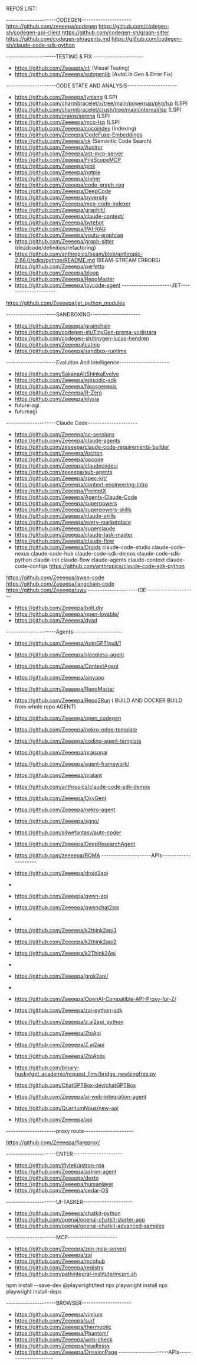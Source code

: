REPOS LIST:


---------------------CODEGEN---------------------
https://github.com/zeeeepa/codegen
https://github.com/codegen-sh/codegen-api-client
https://github.com/codegen-sh/graph-sitter
https://github.com/codegen-sh/agents.md
https://github.com/codegen-sh/claude-code-sdk-python

---------------------TESTING & FIX ---------------------

*  https://github.com/Zeeeepa/cli  (Visual Testing)
*  https://github.com/Zeeeepa/autogenlib (AutoLib Gen & Error Fix)

---------------------CODE STATE AND ANALYSIS---------------------

*  https://github.com/Zeeeepa/lynlang (LSP)
*  https://github.com/charmbracelet/x/tree/main/powernap/pkg/lsp   (LSP)
*  https://github.com/charmbracelet/crush/tree/main/internal/lsp    (LSP)
*  https://github.com/oraios/serena     (LSP)
*  https://github.com/Zeeeepa/mcp-lsp    (LSP)
*  https://github.com/Zeeeepa/cocoindex (Indexing)
*  https://github.com/Zeeeepa/CodeFuse-Embeddings
*  https://github.com/Zeeeepa/ck   (Semantic Code Search)
*  https://github.com/Zeeeepa/Auditor
*  https://github.com/Zeeeepa/ast-mcp-server
*  https://github.com/Zeeeepa/FileScopeMCP
*  https://github.com/Zeeeepa/pink
*  https://github.com/Zeeeepa/potpie
*  https://github.com/Zeeeepa/cipher
*  https://github.com/Zeeeepa/code-graph-rag
*  https://github.com/Zeeeepa/DeepCode
*  https://github.com/Zeeeepa/pyversity
*  https://github.com/Zeeeepa/mcp-code-indexer
*  https://github.com/Zeeeepa/graphiti/
*  https://github.com/Zeeeepa/claude-context/
*  https://github.com/Zeeeepa/bytebot
*  https://github.com/Zeeeepa/PAI-RAG
*  https://github.com/Zeeeepa/youtu-graphrag
*  https://github.com/Zeeeepa/graph-sitter (deadcode/definitios/refactoring)
*  https://github.com/anthropics/beam/blob/anthropic-2.68.0/sdks/python/README.md (BEAM-STREAM ERRORS)
   https://github.com/Zeeeepa/perfetto
*  https://github.com/Zeeeepa/bloop
*  https://github.com/Zeeeepa/RepoMaster
*  https://github.com/Zeeeepa/joycode-agent
---------------------JET---------------------

  https://github.com/Zeeeepa/jet_python_modules
  
---------------------SANDBOXING---------------------

*  https://github.com/Zeeeepa/grainchain
*  https://github.com/codegen-sh/TinyGen-prama-yudistara
*  https://github.com/codegen-sh/tinygen-lucas-hendren
*  https://github.com/Zeeeepa\catnip
*  https://github.com/Zeeeepa/sandbox-runtime

---------------------Evolution And Intelligence---------------------

*  https://github.com/SakanaAI/ShinkaEvolve
*  https://github.com/Zeeeepa/episodic-sdk
*  https://github.com/Zeeeepa/Neosgenesis
*  https://github.com/Zeeeepa/R-Zero
*  https://github.com/Zeeeepa/elysia
*  future-agi 
*  futureagi


---------------------Claude Code---------------------

*  https://github.com/Zeeeepa/cc-sessions
*  https://github.com/Zeeeepa/claude-agents
*  https://github.com/zeeeepa/claude-code-requirements-builder
*  https://github.com/Zeeeepa/Archon
*  https://github.com/Zeeeepa/opcode
*  https://github.com/Zeeeepa/claudecodeui
*  https://github.com/zeeeepa/sub-agents
*  https://github.com/Zeeeepa/spec-kit/
*  https://github.com/Zeeeepa/context-engineering-intro
*  https://github.com/Zeeeepa/PromptX
*  https://github.com/Zeeeepa/Agents-Claude-Code
*  https://github.com/Zeeeepa/superpowers
*  https://github.com/Zeeeepa/superpowers-skills
*  https://github.com/Zeeeepa/claude-skills
*  https://github.com/Zeeeepa/every-marketplace
*  https://github.com/Zeeeepa/superclaude
*  https://github.com/Zeeeepa/claude-task-master
*  https://github.com/Zeeeepa/claude-flow
*  https://github.com/Zeeeepa/Droids
  claude-code-studio
claude-code-nexus
claude-code-hub
claude-code-sdk-demos
claude-code-sdk-python
claude-init
claude-flow
claude-agents
claude-context
claude-code-configs
https://github.com/anthropics/claude-code-sdk-python


https://github.com/Zeeeepa/qwen-code
https://github.com/Zeeeepa/langchain-code
https://github.com/Zeeeepa/uwu
---------------------IDE---------------------

*  https://github.com/Zeeeepa/bolt.diy
*  https://github.com/Zeeeepa/open-lovable/
*  https://github.com/Zeeeepa/dyad

---------------------Agents---------------------

*  https://github.com/Zeeeepa/AutoGPT/pull/1
*  https://github.com/Zeeeepa/sleepless-agent
*  https://github.com/Zeeeepa/ContextAgent
*  https://github.com/Zeeeepa/aipyapp
*  https://github.com/Zeeeepa/RepoMaster

*  https://github.com/Zeeeepa/Repo2Run  ( BUILD AND DOCKER BUILD from whole repo AGENT)
*  https://github.com/Zeeeepa/open_codegen
*  https://github.com/Zeeeepa/nekro-edge-template 
*  https://github.com/Zeeeepa/coding-agent-template
*  https://github.com/Zeeeepa/praisonai
*  https://github.com/Zeeeepa/agent-framework/
*  https://github.com/Zeeeepa/pralant
*  https://github.com/anthropics/claude-code-sdk-demos
*  https://github.com/Zeeeepa/OxyGent
*  https://github.com/Zeeeepa/nekro-agent
*  https://github.com/Zeeeepa/agno/
*  https://github.com/allwefantasy/auto-coder
*  https://github.com/Zeeeepa/DeepResearchAgent
*  https://github.com/zeeeepa/ROMA
---------------------APIs---------------------

*  https://github.com/Zeeeepa/droid2api
*  
*  https://github.com/Zeeeepa/qwen-api
*  https://github.com/Zeeeepa/qwenchat2api
*  
*  https://github.com/Zeeeepa/k2think2api3
*  https://github.com/Zeeeepa/k2think2api2
*  https://github.com/Zeeeepa/k2Think2Api
*  
*  https://github.com/Zeeeepa/grok2api/
*  
*  https://github.com/Zeeeepa/OpenAI-Compatible-API-Proxy-for-Z/ 
*  https://github.com/Zeeeepa/zai-python-sdk 
*  https://github.com/Zeeeepa/z.ai2api_python
*  https://github.com/Zeeeepa/ZtoApi
*  https://github.com/Zeeeepa/Z.ai2api
*  https://github.com/Zeeeepa/ZtoApits

*  https://github.com/binary-husky/gpt_academic/request_llms/bridge_newbingfree.py
  
*  https://github.com/ChatGPTBox-dev/chatGPTBox
  
*  https://github.com/Zeeeepa/ai-web-integration-agent

*  https://github.com/QuantumNous/new-api

*  https://github.com/Zeeeepa/api



---------------------proxy route---------------------

https://github.com/Zeeeepa/flareprox/


---------------------ENTER---------------------

*  https://github.com/iflytek/astron-rpa
*  https://github.com/Zeeeepa/astron-agent
*  https://github.com/Zeeeepa/dexto
*  https://github.com/Zeeeepa/humanlayer
*  https://github.com/Zeeeepa/cedar-OS

---------------------UI-TASKER---------------------

*  https://github.com/Zeeeepa/chatkit-python
*  https://github.com/openai/openai-chatkit-starter-app
*  https://github.com/openai/openai-chatkit-advanced-samples

---------------------MCP---------------------

*  https://github.com/Zeeeepa/zen-mcp-server/
*  https://github.com/Zeeeepa/zai
*  https://github.com/Zeeeepa/mcphub
*  https://github.com/Zeeeepa/registry
*  https://github.com/pathintegral-institute/mcpm.sh


npm install --save-dev @playwright/test
npx playwright install
npx playwright install-deps

---------------------BROWSER---------------------

*  https://github.com/Zeeeepa/vimium
*  https://github.com/Zeeeepa/surf
*  https://github.com/Zeeeepa/thermoptic
*  https://github.com/Zeeeepa/Phantom/
*  https://github.com/Zeeeepa/web-check
*  https://github.com/Zeeeepa/headlessx
*  https://github.com/Zeeeepa/DrissionPage
---------------------APIs---------------------
